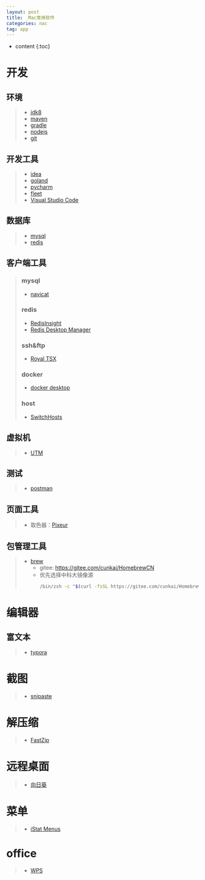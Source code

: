 ```yaml
---
layout: post
title:  Mac常用软件
categories: nac
tag: app
---
```



* content
{:toc}


# 开发

## 环境
> + <a href="https://www.oracle.com/java/technologies/downloads/#java8" target="_blank">jdk8</a>
> + <a href="https://maven.apache.org/download.cgi" target="_blank">maven</a>
> + <a href="https://gradle.org/releases/" target="_blank">gradle</a>
> + <a href="https://nodejs.org/en/download/" target="_blank">nodejs</a>
> + <a href="https://git-scm.com/download/mac" target="_blank">git</a>

## 开发工具
> + <a href="https://www.jetbrains.com.cn/idea/download/#section=mac" target="_blank">idea</a>
> + <a href="https://www.jetbrains.com.cn/go/download/#section=mac" target="_blank">goland</a>
> + <a href="https://www.jetbrains.com.cn/pycharm/download/#section=mac" target="_blank">pycharm</a>
> + <a href="https://www.jetbrains.com.cn/fleet/download/#section=mac" target="_blank">fleet</a>
> + <a href="https://code.visualstudio.com/Download" target="_blank">Visual Studio Code</a>

## 数据库
> + <a href="https://dev.mysql.com/downloads/mysql/" target="_blank">mysql</a>
> + <a href="https://redis.io/download/" target="_blank">redis</a>

## 客户端工具
> ### mysql
> + <a href="http://www.navicat.com.cn/download/navicat-premium#mac" target="_blank">navicat</a>
>
> ### redis
> + <a href="https://redis.com/redis-enterprise/redis-insight/" target="_blank">RedisInsight</a>
> + <a href="https://github.com/RedisInsight/RedisDesktopManager/releases" target="_blank">Redis Desktop Manager</a>
>
> ### ssh&ftp
> + <a href="https://www.royalapps.com/ts/mac/download" target="_blank">Royal TSX</a>
> 
> ### docker
> + <a href="https://www.docker.com/products/docker-desktop/" target="_blank">docker desktop</a>
> 
> ### host
> + <a href="https://www.macw.com/mac/3382.html" target="_blank">SwitchHosts</a>

## 虚拟机
> + <a href="https://mac.getutm.app/" target="_blank">UTM</a>

## 测试
> + <a href="https://www.postman.com/downloads/" target="_blank">postman</a>

## 页面工具
> + 取色器：<a href="https://apps.apple.com/cn/app/id1507890049" target="_blank">Pixeur</a>

## 包管理工具
> + <a href="https://brew.sh/index_zh-cn" target="_blank">brew</a>
>   + gitee: <a href="https://gitee.com/cunkai/HomebrewCN" target="_blank">https://gitee.com/cunkai/HomebrewCN</a>
>   + 优先选择中科大镜像源
>     ```sh
>     /bin/zsh -c "$(curl -fsSL https://gitee.com/cunkai/HomebrewCN/raw/master/Homebrew.sh)"
>     ```



# 编辑器

## 富文本
> + <a href="https://typora.io/#download" target="_blank">typora</a>


# 截图

> + <a href="https://zh.snipaste.com/" target="_blank">snipaste</a>


# 解压缩

> + <a href="https://apps.apple.com/cn/app/id1565629813" target="_blank">FastZip</a>


# 远程桌面

> + <a href="https://sunlogin.oray.com/download?categ=personal" target="_blank">向日葵</a>


# 菜单

> + <a href="https://bjango.com/mac/istatmenus/" target="_blank">iStat Menus</a>


# office

> + <a href="https://www.wps.cn/product/wpsmac/" target="_blank">WPS</a>

